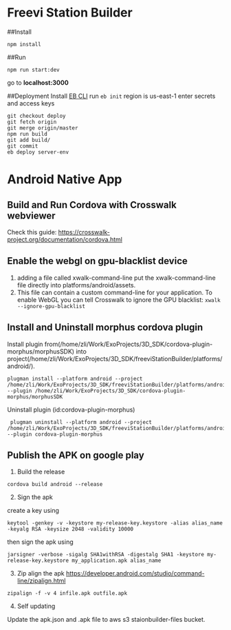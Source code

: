 # Freevi Station Builder

##Install
```
npm install
```

##Run
```
npm run start:dev
```
go to **localhost:3000**

##Deployment
Install [EB CLI](http://docs.aws.amazon.com/elasticbeanstalk/latest/dg/eb-cli3-install.html)
run `eb init` region is us-east-1 enter secrets and access keys
```
git checkout deploy
git fetch origin
git merge origin/master
npm run build
git add build/
git commit
eb deploy server-env
```

# Android Native App

## Build and Run Cordova with Crosswalk webviewer
Check this guide: https://crosswalk-project.org/documentation/cordova.html
## Enable the webgl on gpu-blacklist device
1. adding a file called xwalk-command-line put the xwalk-command-line file directly into
platforms/android/assets.
2. This file can contain a custom command-line
for your application. To enable WebGL you can tell Crosswalk to ignore the
GPU blacklist:
```xwalk --ignore-gpu-blacklist```

## Install and Uninstall morphus cordova plugin
Install plugin from(/home/zli/Work/ExoProjects/3D_SDK/cordova-plugin-morphus/morphusSDK) into project(/home/zli/Work/ExoProjects/3D_SDK/freeviStationBuilder/platforms/android/).
```
plugman install --platform android --project /home/zli/Work/ExoProjects/3D_SDK/freeviStationBuilder/platforms/android/ --plugin /home/zli/Work/ExoProjects/3D_SDK/cordova-plugin-morphus/morphusSDK
```
 Uninstall plugin (id:cordova-plugin-morphus)
```
 plugman uninstall --platform android --project /home/zli/Work/ExoProjects/3D_SDK/freeviStationBuilder/platforms/android/ --plugin cordova-plugin-morphus
 ```


## Publish the APK on google play
 1. Build the release
 ```
 cordova build android --release
 ```

 2. Sign the apk

  create a key using
 ```
 keytool -genkey -v -keystore my-release-key.keystore -alias alias_name -keyalg RSA -keysize 2048 -validity 10000
 ```
  then sign the apk using
 ```
 jarsigner -verbose -sigalg SHA1withRSA -digestalg SHA1 -keystore my-release-key.keystore my_application.apk alias_name
 ```

 3. Zip align the apk
 https://developer.android.com/studio/command-line/zipalign.html
   ```
   zipalign -f -v 4 infile.apk outfile.apk
   ```
 4. Self updating

 Update the apk.json and .apk file to aws s3 staionbuilder-files bucket.
